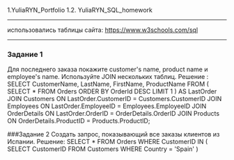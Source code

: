 1.YuliaRYN_Portfolio
1.2. YuliaRYN_SQL_homework
***
использовались таблицы сайта: https://www.w3schools.com/sql
***
### Задание 1
Для последнего заказа покажите customer's name, product name и employee's name. Используйте JOIN нескольких таблиц.
Решение :
SELECT 
  CustomerName, 
  LastName, 
  FirstName, 
  ProductName 
FROM 
  (
    SELECT 
      * 
    FROM 
      Orders 
    ORDER BY 
      OrderId DESC 
    LIMIT 
      1
  ) AS LastOrder 
  JOIN Customers ON LastOrder.CustomerID = Customers.CustomerID 
  JOIN Employees ON LastOrder.EmployeeID = Employees.EmployeeID 
  JOIN OrderDetails ON LastOrder.OrderID = OrderDetails.OrderID 
  JOIN Products ON OrderDetails.ProductID = Products.ProductID;




###Задание 2 
Создать запрос, показывающий все заказы клиентов из Испании.
Решение:
SELECT 
  * 
FROM 
  Orders 
WHERE 
  CustomerID IN (
    SELECT 
      CustomerID 
    FROM 
      Customers 
    WHERE 
      Country = 'Spain'
  )
